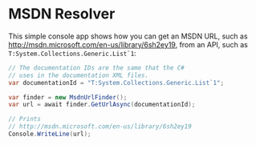 # MSDN Resolver

This simple console app shows how you can get an MSDN URL, such as
<http://msdn.microsoft.com/en-us/library/6sh2ey19>, from an API,
such as ``T:System.Collections.Generic.List`1``:

```C#
// The documentation IDs are the same that the C#
// uses in the documentation XML files.
var documentationId = "T:System.Collections.Generic.List`1";

var finder = new MsdnUrlFinder();
var url = await finder.GetUrlAsync(documentationId);

// Prints
// http://msdn.microsoft.com/en-us/library/6sh2ey19
Console.WriteLine(url);
```